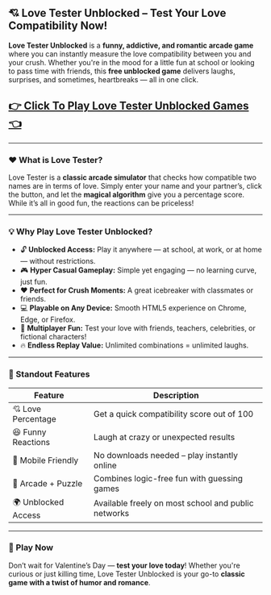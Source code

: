 ## 💘 Love Tester Unblocked – Test Your Love Compatibility Now!

**Love Tester Unblocked** is a **funny, addictive, and romantic arcade game** where you can instantly measure the love compatibility between you and your crush. Whether you're in the mood for a little fun at school or looking to pass time with friends, this **free unblocked game** delivers laughs, surprises, and sometimes, heartbreaks — all in one click.

## <a href="https://1kb.link/ZleIUd">👉 Click To Play Love Tester Unblocked Games 👈</a>

---

### ❤️ What is Love Tester?

Love Tester is a **classic arcade simulator** that checks how compatible two names are in terms of love. Simply enter your name and your partner’s, click the button, and let the **magical algorithm** give you a percentage score. While it’s all in good fun, the reactions can be priceless!

---

### 💡 Why Play Love Tester Unblocked?

* 🔓 **Unblocked Access:** Play it anywhere — at school, at work, or at home — without restrictions.
* 🎮 **Hyper Casual Gameplay:** Simple yet engaging — no learning curve, just fun.
* ❤️ **Perfect for Crush Moments:** A great icebreaker with classmates or friends.
* 💻 **Playable on Any Device:** Smooth HTML5 experience on Chrome, Edge, or Firefox.
* 🎉 **Multiplayer Fun:** Test your love with friends, teachers, celebrities, or fictional characters!
* 🔥 **Endless Replay Value:** Unlimited combinations = unlimited laughs.

---

### 🌈 Standout Features

| Feature             | Description                                         |
| ------------------- | --------------------------------------------------- |
| 💘 Love Percentage  | Get a quick compatibility score out of 100          |
| 😆 Funny Reactions  | Laugh at crazy or unexpected results                |
| 📱 Mobile Friendly  | No downloads needed – play instantly online         |
| 🧠 Arcade + Puzzle  | Combines logic-free fun with guessing games         |
| 🌍 Unblocked Access | Available freely on most school and public networks |

---

### 🚀 Play Now

Don’t wait for Valentine’s Day — **test your love today**! Whether you're curious or just killing time, Love Tester Unblocked is your go-to **classic game with a twist of humor and romance**.
